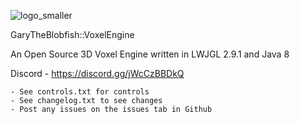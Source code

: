 ![logo_smaller](https://user-images.githubusercontent.com/83780368/118407659-ade9a280-b679-11eb-90ee-01f1f7256d9e.png)

GaryTheBlobfish::VoxelEngine

An Open Source 3D Voxel Engine written in LWJGL 2.9.1 and Java 8

Discord - https://discord.gg/jWcCzBBDkQ

	- See controls.txt for controls
	- See changelog.txt to see changes
	- Post any issues on the issues tab in Github
